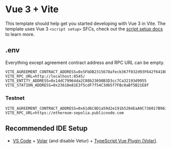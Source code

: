 # Vue 3 + Vite

This template should help get you started developing with Vue 3 in Vite. The template uses Vue 3 `<script setup>` SFCs, check out the [script setup docs](https://v3.vuejs.org/api/sfc-script-setup.html#sfc-script-setup) to learn more.

## .env

Everything except agreement contract address and RPC URL can be empty.

```shell
VITE_AGREEMENT_CONTRACT_ADDRESS=0x5FbDB2315678afecb367f032d93F642f64180aa3
VITE_RPC_URL=http://localhost:8545/
VITE_ENTITY_ADDRESS=0x14dC79964da2C08b23698B3D3cc7Ca32193d9955
VITE_STATION_ADDRESS=0x23618e81E3f5cdF7f54C3d65f7FBc0aBf5B21E8f
```

### Testnet

```shell
VITE_AGREEMENT_CONTRACT_ADDRESS=0x61d6C8D1a59d2e191b5204EaA9C736017B963e95
VITE_RPC_URL=https://ethereum-sepolia.publicnode.com
```

## Recommended IDE Setup

- [VS Code](https://code.visualstudio.com/) + [Volar](https://marketplace.visualstudio.com/items?itemName=Vue.volar) (and disable Vetur) + [TypeScript Vue Plugin (Volar)](https://marketplace.visualstudio.com/items?itemName=Vue.vscode-typescript-vue-plugin).
